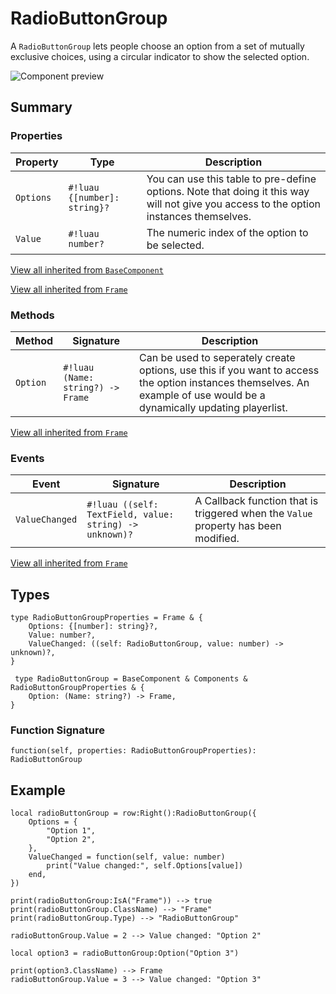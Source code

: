 # RadioButtonGroup

A `RadioButtonGroup` lets people choose an option from a set of mutually exclusive choices, using a circular indicator to show the selected option.

![Component preview](../assets/component_radioButtonGroup.png)

## Summary

### Properties

| Property       | Type       | Description |
|----------------|------------|-------------|
| `Options` | `#!luau {[number]: string}?` | You can use this table to pre-define options. Note that doing it this way will not give you access to the option instances themselves. |
| `Value` | `#!luau number?` | The numeric index of the option to be selected. |

[View all inherited from `BaseComponent`](./index.md/#properties)

[View all inherited from `Frame`](https://create.roblox.com/docs/reference/engine/classes/Frame#summary-properties)

### Methods

| Method         | Signature     | Description |
|----------------|---------------|-------------|
| `Option` | `#!luau (Name: string?) -> Frame` | Can be used to seperately create options, use this if you want to access the option instances themselves. An example of use would be a dynamically updating playerlist. |

[View all inherited from `Frame`](https://create.roblox.com/docs/reference/engine/classes/Frame#summary-methods)

### Events

| Event          | Signature     | Description |
|----------------|---------------|-------------|
| `ValueChanged` | `#!luau ((self: TextField, value: string) -> unknown)?` | A Callback function that is triggered when the `Value` property has been modified. |

[View all inherited from `Frame`](https://create.roblox.com/docs/reference/engine/classes/Frame#summary-events)

## Types

```luau
type RadioButtonGroupProperties = Frame & {
    Options: {[number]: string}?,
    Value: number?,
    ValueChanged: ((self: RadioButtonGroup, value: number) -> unknown)?,
}

 type RadioButtonGroup = BaseComponent & Components & RadioButtonGroupProperties & {
    Option: (Name: string?) -> Frame,
}
```

### Function Signature

```luau
function(self, properties: RadioButtonGroupProperties): RadioButtonGroup
```

## Example

```luau
local radioButtonGroup = row:Right():RadioButtonGroup({
    Options = {
        "Option 1",
        "Option 2",
    },
    ValueChanged = function(self, value: number)
        print("Value changed:", self.Options[value])
    end,
})

print(radioButtonGroup:IsA("Frame")) --> true
print(radioButtonGroup.ClassName) --> "Frame"
print(radioButtonGroup.Type) --> "RadioButtonGroup"

radioButtonGroup.Value = 2 --> Value changed: "Option 2"

local option3 = radioButtonGroup:Option("Option 3")

print(option3.ClassName) --> Frame
radioButtonGroup.Value = 3 --> Value changed: "Option 3"
```
